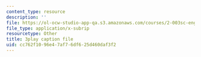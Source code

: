 ```yaml
---
content_type: resource
description: ''
file: https://ol-ocw-studio-app-qa.s3.amazonaws.com/courses/2-003sc-engineering-dynamics-fall-2011/cc762f1096e47af76df625d460daf3f2_NHedXxUO-Bg.srt
file_type: application/x-subrip
resourcetype: Other
title: 3play caption file
uid: cc762f10-96e4-7af7-6df6-25d460daf3f2
---
```

